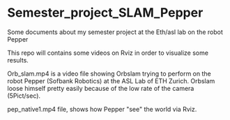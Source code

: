 # Semester_project_SLAM_Pepper
Some documents about my semester project at the Eth/asl lab on the robot Pepper


This repo will contains some videos on Rviz in order to visualize some results.

Orb_slam.mp4 is a video file showing Orbslam trying to perform on the robot Pepper (Sofbank Robotics) at the ASL Lab of ETH Zurich. Orbslam loose himself pretty easily because of the low rate of the camera (5Pict/sec).


 pep_native1.mp4 file, shows how Pepper "see" the world via Rviz.
